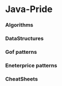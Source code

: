 # Java-Pride
### Algorithms
### DataStructures
### Gof patterns
### Eneterprice patterns
### CheatSheets
